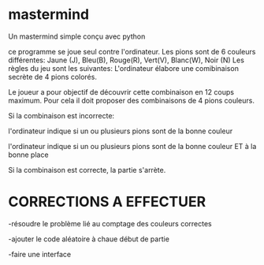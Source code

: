 # mastermind
Un mastermind simple conçu avec python

ce programme se joue seul contre l'ordinateur.
Les pions sont de 6 couleurs différentes: Jaune (J), Bleu(B), Rouge(R), Vert(V), Blanc(W), Noir (N)
Les règles du jeu sont les suivantes:
L'ordinateur  élabore une comibinaison secrète de 4 pions colorés.

Le joueur a pour objectif de découvrir cette combinaison en 12 coups maximum.
Pour cela il doit proposer des combinaisons de 4 pions couleurs.

Si la combinaison est incorrecte:

  l'ordinateur indique si un ou plusieurs pions sont de la bonne couleur
  
  l'ordinateur indique si un ou plusieurs pions sont de la bonne couleur ET à la bonne place
  
Si la combinaison est correcte, la partie s'arrète.

# CORRECTIONS A EFFECTUER

-résoudre le problème lié au comptage des couleurs correctes

-ajouter le code aléatoire à chaue début de partie

-faire une interface

